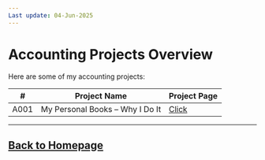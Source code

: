 ```yaml
---
Last update: 04-Jun-2025
---
```


# Accounting Projects Overview

Here are some of my accounting projects:

|  # | Project Name | Project Page |
|----|--------------|--------------|
| A001 | My Personal Books – Why I Do It | [Click](projects_accounting/A001.md) |


---
[Back to Homepage](index.md)
---
